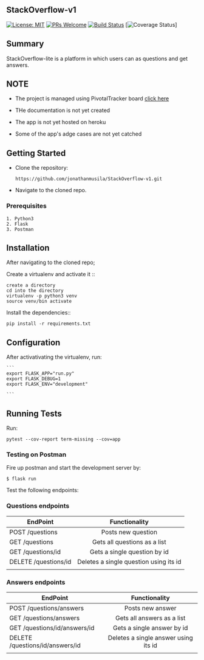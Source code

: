 ## StackOverflow-v1 
[![License: MIT](https://img.shields.io/badge/License-MIT-yellow.svg)](https://opensource.org/licenses/MIT)  [![PRs Welcome](https://img.shields.io/badge/PRs-welcome-brightgreen.svg?style=flat-square)](http://makeapullrequest.com)  [![Build Status](https://travis-ci.com/jonathanmusila/StackOverflow-v1.svg?branch=develop)](https://travis-ci.com/jonathanmusila/StackOverflow-v1)  [![Coverage Status](https://coveralls.io/repos/github/kwanj-k/storemanager-v2/badge.svg?branch=ch-readme-%23161404824)]

## Summary

StackOverflow-lite is a platform in which users can as questions and get answers. 

## NOTE
* The project is managed using PivotalTracker board [click here](https://www.pivotaltracker.com/n/projects/2202775)

* THe documentation is not yet created

* The app is not yet hosted on heroku

* Some of the app's adge cases are not yet catched

## Getting Started 

* Clone the repository: 

    ```https://github.com/jonathanmusila/StackOverflow-v1.git```

* Navigate to the cloned repo.

### Prerequisites

```
1. Python3
2. Flask
3. Postman
```

## Installation 
After navigating to the cloned repo;

Create a virtualenv and activate it ::

    create a directory 
    cd into the directory
    virtualenv -p python3 venv
    source venv/bin activate

Install the dependencies::

    pip install -r requirements.txt 

## Configuration

After activativating the virtualenv, run:

    ```
    export FLASK_APP="run.py"
    export FLASK_DEBUG=1
    export FLASK_ENV="development"

    ```
## Running Tests
Run:
```
pytest --cov-report term-missing --cov=app
```

### Testing on Postman
Fire up postman and start the development server by:
  ```
  $ flask run
  ```

Test the following endpoints:

### Questions endpoints

| EndPoint                       | Functionality                           |
| -------------------------------|:---------------------------------------:|
| POST     /questions            | Posts new question                      |
| GET     /questions             | Gets all questions as a list            |
| GET     /questions/id          | Gets a single question by id            |
| DELETE  /questions/id          | Deletes a single question using its id  |
|                                                                          |


### Answers endpoints

| EndPoint                            | Functionality                           |
| ------------------------------------|:---------------------------------------:|
| POST     /questions/answers         | Posts new answer                        |
| GET     /questions/answers          | Gets all answers as a list              |
| GET     /questions/id/answers/id    | Gets a single answer by id              |
| DELETE  /questions/id/answers/id    | Deletes a single answer using its id    |
|                                                                          |
